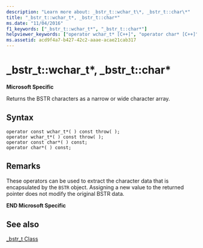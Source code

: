 ```yaml
---
description: "Learn more about: _bstr_t::wchar_t\*, _bstr_t::char\*"
title: "_bstr_t::wchar_t*, _bstr_t::char*"
ms.date: "11/04/2016"
f1_keywords: ["_bstr_t::wchar_t*", "_bstr_t::char*"]
helpviewer_keywords: ["operator wchar_t* [C++]", "operator char* [C++]"]
ms.assetid: acd9f4a7-b427-42c2-aaae-acae21cab317
---
```

# _bstr_t::wchar_t\*, _bstr_t::char\*

**Microsoft Specific**

Returns the BSTR characters as a narrow or wide character array.

## Syntax

```
operator const wchar_t*( ) const throw( );
operator wchar_t*( ) const throw( );
operator const char*( ) const;
operator char*( ) const;
```

## Remarks

These operators can be used to extract the character data that is encapsulated by the `BSTR` object. Assigning a new value to the returned pointer does not modify the original BSTR data.

**END Microsoft Specific**

## See also

[_bstr_t Class](../cpp/bstr-t-class.md)
